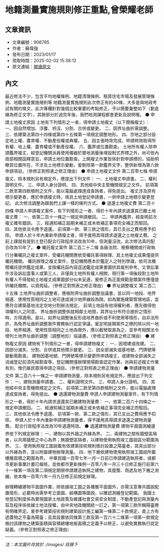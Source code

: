 # 地籍測量實施規則修正重點,曾榮耀老師

## 文章資訊
- 文章編號：906785
- 作者：蘇偉強
- 發布日期：2023/01/17
- 爬取時間：2025-02-02 15:38:12
- 原文連結：[閱讀原文](https://real-estate.get.com.tw/Columns/detail.aspx?no=906785)

## 內文
最近修法不少，包含平均地權條例、地籍清理條例、租賃住宅市場及發展管理條例、地籍測量實施規則等
地籍測量實施規則此次修正有約40條，大多是與地政考試有關的條文，此次專欄針對幾個比較重要的考點修正，予以簡要彙整如下（劃底線為修正文字），其餘部分於過完年後，我們地測課程都會更新及說明喔。
⚫ 申請土地複丈原因
土地有下列情形之一者，得申請土地複丈（以下簡稱複丈）： 一、因自然增加、浮覆、坍沒、分割、合併或變更。 二、因界址曲折需調整。 三、依建築法第四十四條或第四十五條第一項規定調整地形。 四、宗地之部分設定地上權、農育權、不動產役權或典權。 五、因主張時效完成，申請時效取得所有權、地上權、農育權或不動產役權。 六、鑑界或位置勘查。
土地所有權人除申請鑑界複丈，經登記機關派員使用儀器於實地測量後埋設制式界標之外，尚可依內政部相關函釋意旨，申請土地位置勘查。上開複丈作業皆係針對申請標的，協助明瞭其位置所在，不涉及土地標示變動，爰刪除第一款鑑界文字，整併新增為第六款申請項目。（參修正對照表之修正理由）
⚫ 申請土地複丈文件
第二百零七條 申請複丈，除本規則另有規定外，應提出下列文件： 一、土地複丈申請書。 二、權利證明文件。 三、申請人身分證明。 四、其他經中央主管機關規定之文件。 前項第二款至第四款檢附之文件，能以電腦處理達成查詢者，得免提出。 複丈涉及原有標示變更者，應於申請複丈時，填具土地登記申請書，一併申請土地標示變更登記。
此次修法調整為跟我們上課一樣的條列方式。
⚫ 退還土地複丈費
第二百十四條 申請人申請複丈案件，有下列情形之一者，得於十年內請求退還其已繳土地複丈費： 一、依第二百十一條之一規定申請撤回。 二、申請再鑑界，經查明前次複丈確有錯誤。 三、經通知補正屆期未補正或未依補正事項完全補正而駁回。 四、其他依法令應予退還。 前項第一款、第三款之情形，其已支出之費用應予扣除。 申請人於十年內重新申請複丈者，得予援用其得請求退還之土地複丈費。
之前上課就有提到土登已配合行政程序法改為10年，但測量沒改。此次修法真的配合改為10年了。
⚫ 囑託複丈案件
第二百二十二條 各級法院、檢察機關或行政執行分署囑託之複丈案件，受囑託機關應依受囑託事項辦理，其土地複丈成果僅提供囑託機關。
囑託辦理之複丈案件，登記機關應本於鑑定人之特別學識，依司法機關囑託提供鑑定成果，並按囑託函內容逕送鑑定成果書圖供其裁判參考。又爭訟事件涉及訴訟當事人或第三人，非僅與土地所有權人相關，現行第一項後段對土地所有權人不得發給土地複丈成果圖部分似未妥適，爰修正為正面規範是類案件應僅提供囑託機關，以資周延。（參修正對照表之修正理由）
⚫ 界址調整複丈
第二百二十五條 土地界址曲折調整者，應檢附界址曲折調整協議書，並以同一地段、地界相連、使用性質相同之土地可達成減少地界線段為限。如為實施建築管理地區，並應符合建築基地法定空地分割辦法規定。 前項土地設有他項權利者，應先徵得他項權利人之同意。
界址曲折調整係就相鄰土地間，其界址分布符合曲折之情形時，方得適用。是以，如界址調整後反形成地界曲折或不利使用等情形，自非法所許，為免界址曲折調整案件實務執行認定爭議，爰定明是類案件之標的除以同一地段、地界相連、使用性質相同之土地為限外，應以截彎取直為之，並參考相關法令增列土地界址曲折調整（調整地形）協議書。（參修正對照表之修正理由）
⚫ 建物複丈原因
建物有下列情形之一者，得申請建物複丈： 一、因增建或改建。 二、因部分滅失、分割、合併或其他標示變更。 三、因全部滅失或基地號、門牌號等變動需勘查。
建物因基地號、門牌號等標示變更所申請複丈，或建物全部滅失之消滅登記前須先經勘查等，登記機關僅辦理現場勘查認定作業，尚與前述複丈作業有別，惟仍屬民眾得申請之項目。（參修正對照表之修正理由）
⚫ 申請建物測量文件
第二百六十一條之一 申請建物測量，除本規則另有規定外，應提出下列文件： 一、建物測量申請書。 二、權利證明文件。 三、申請人身分證明。 四、其他經中央主管機關規定之文件。 前項第二款至第四款檢附之文件，能以電腦處理達成查詢者，得免提出。
⚫ 退還建物測量費
申請人申請建物測量案件，有下列情形之一者，得於十年內請求退還其已繳建物測量費： 一、依第二百六十四條之一規定申請撤回。 二、經通知補正屆期未補正或未依補正事項完全補正而駁回。 三、其他依法令應予退還。 前項第一款、第二款之情形，其已支出之費用應予扣除。 申請人於十年內重新申請建物測量者，得予援用其得請求退還之建物測量費。
配合行政程序法改為10年退還時效。
⚫ 退還建物測量費
建物平面圖測繪邊界依下列規定辦理： 一、建物以其外牆之外緣為界。 二、兩建物之間有牆壁區隔者，以共用牆壁之中心為界；無牆壁區隔者，以建物使用執照竣工圖說區分範圍為界。 三、使用執照竣工圖說載有依建築技術規則檢討設置之陽臺者，其突出部分以外緣為界，並以附屬建物辦理測量。 四、地下層依建物使用執照竣工圖說所載樓層面積之範圍為界。 中華民國一百零七年一月一日前已申請建造執照者，或都市更新事業計畫已報核，並依都市更新條例一百零八年一月三十日修正施行前第六十一條第一項及第二項規定期限申請建造執照之建物，其屋簷、雨遮及地下層之測繪，依本條一百零六年一月九日修正前規定辦理。

辦理轉繪建物平面圖作業，除依據竣工圖之各樓層平面圖外，亦需注意專共圖說配置情形，必要時尚需參考立面圖、結構圖等圖說，以確認測繪登記範圍。
我國土地登記制度係為實現國家土地政策及維護社會交易安全制度，不動產登記與測量內容及程序係依據土地法授權，由中央地政機關統一訂之，第一項第三款所稱陽臺應有明確界定。爰參考建築技術規則建築設計施工編第一條第二十款規定，直上方有遮蓋物之平臺為陽臺；且其設置依同條第三款及第一百六十二條第一項第一款規定檢討該建物之建築面積與容積總樓地板面積之定義予以修正，以避免實務執行認定疑義。（參修正對照表之修正理由）

---
*注：本文圖片存放於 ./images/ 目錄下*
